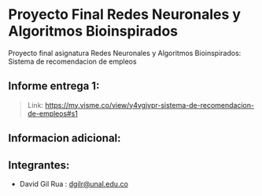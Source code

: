 # Proyecto Final Redes Neuronales y Algoritmos Bioinspirados 
Proyecto final asignatura Redes Neuronales y Algoritmos Bioinspirados: Sistema de recomendacion de empleos

## Informe entrega 1:
> Link: https://my.visme.co/view/y4vgjvpr-sistema-de-recomendacion-de-empleos#s1

## Informacion adicional:

## Integrantes:
- David Gil Rua : dgilr@unal.edu.co
